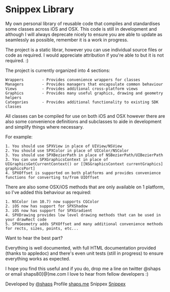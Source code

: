Snippex Library
============

My own personal library of reusable code that compiles and standardises some classes across iOS and OSX. This code is still in development and although I will always deprecate nicely to ensure you are able to update as seamlessly as possible, remember it is a work in progress.

The project is a static librar, however you can use individual source files or code as required. I would appreciate attribution if you're able to but it is not required. :)

The project is currently organized into 4 sections:

	Wrappers		- Provides convenience wrappers for classes
    Managers		- Provides managers that encapsulate common behaviour
    Views	 		- Provides additional cross-platform views
    Graphics		- Provides many useful graphics, drawing and geometry helpers
    Categories		- Provides additional functionality to existing SDK classes
    
All classes can be compiled for use on both iOS and OSX however there are also some convenience definitions and subclasses to aide in development and simplify things where necessary.

For example:

    1. You should use SPXView in place of UIView/NSView
    2. You should use SPXColor in place of UIColor/NSColor
    3. You should use SPXBezierPath in place of NSBezierPath/UIBezierPath
    3. You can use SPXGraphicsContext in place of UIGraphicsGetCurrentContext() or [[NSGraphicsContext currentGraphics] graphicsPort]
    4. SPXOffset is supported on both platforms and provides convenience functions for converting to/from UIOffset
    
There are also some OSX/iOS methods that are only available on 1 platform, so I've added this behaviour as required:

	1. NSColor (on 10.7) now supports CGColor
	2. iOS now has support for SPXShadow
	3. iOS now has support for SPXGradient
	4. SPXDrawing provides low level drawing methods that can be used in your drawRect code
	5. SPXGeometry adds SPXOffset and many additional convenience methods for rects, sizes, points, etc...
    
Want to hear the best part?

Everything is well documented, with full HTML documentation provided (thanks to appledoc) and there's even unit tests (still in progress) to ensure everything works as expected.

I hope you find this useful and if you do, drop me a line on twitter @shaps or email shaps80[@]me.com
I love to hear from fellow developers :)

Developed by 	[@shaps](http://twitter.com/shaps "Twitter")
Profile			[shaps.me](http://shaps.me "Profile")
Snippex			[Snippex](http://snippex.co.uk "Snippex")